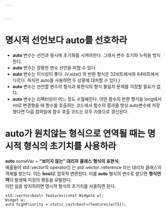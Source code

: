 ```yaml
---


---
```


<h1 id="명시적-선언보다-auto를-선호하라">명시적 선언보다 auto를 선호하라</h1>
<ul>
<li><strong>auto</strong>  변수는 선언과 동시에 초기화를 시켜야한다. 그래서 변수 초기화 누락을 방지한다.</li>
<li><strong>auto</strong> 변수는 장황한 변수 선언을 피할 수 있다.</li>
<li><strong>auto</strong> 변수는 이식성이 좋다. (v.size() 의 반환 형식은 32비트에서와 64비트에서 다르다. 하지만 auto를 사용하면 두 상황에 대처할 수 있다.)</li>
<li><strong>auto</strong> 변수는 선언할 변수의 형식과 표현식의 형식 불일치 문제를 걱정할 필요가 없다.</li>
<li><strong>auto</strong> 변수는 리팩터링이 어느 정도 수월해진다. 어떤 함수의 반환 형식을 long에서 int로 변경했을 때 함수를 호출하는 코드에서 함수의 결과를 항상 auto변수에 저장했다면 다음 컴파일에 함수 호출 코드는 모두 자동으로 갱신된다.</li>
</ul>
<h1 id="auto가-원치않는-형식으로-연역될-때는-명시적-형식의-초기치를-사용하라">auto가 원치않는 형식으로 연역될 때는 명시적 형식의 초기치를 사용하라</h1>
<p><strong>auto</strong> someVar = <strong>“보이지 않는”</strong> <strong>대리자</strong> <strong>클래스</strong> <strong>형식의</strong> <strong>표현식</strong>;<br>
예를들어 std::vector의 operator[] 는 std::vector::reference 라는 대리자 클래스의 객체를 받는다. 이는 <strong>bool</strong>로 암묵적 변환된다. 이를 <strong>auto</strong> 형식의 변수로 받으면 <strong>형식연역</strong>이 발생해 미정의 행동을 유발한다.<br>
이런 일을 방지하려면 명시적 형식의 초기치를 사용하면 된다.</p>
<pre class=" language-c"><code class="prism ++ language-c">std<span class="token punctuation">:</span><span class="token punctuation">:</span>vector<span class="token operator">&lt;</span>bool<span class="token operator">&gt;</span> <span class="token function">features</span><span class="token punctuation">(</span><span class="token keyword">const</span> Widget<span class="token operator">&amp;</span> w<span class="token punctuation">)</span><span class="token punctuation">;</span>
Widget w<span class="token punctuation">;</span>
<span class="token keyword">auto</span> highPriority <span class="token operator">=</span> static_cast<span class="token operator">&lt;</span>bool<span class="token operator">&gt;</span><span class="token punctuation">(</span><span class="token function">features</span><span class="token punctuation">(</span>w<span class="token punctuation">)</span><span class="token punctuation">[</span><span class="token number">5</span><span class="token punctuation">]</span><span class="token punctuation">)</span><span class="token punctuation">;</span>
</code></pre>

